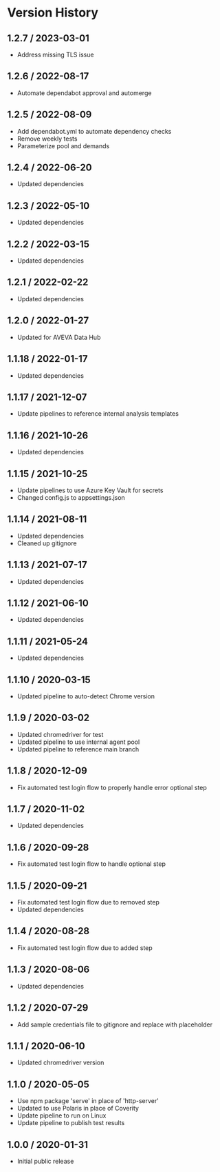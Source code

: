 # Version History

## 1.2.7 / 2023-03-01

- Address missing TLS issue

## 1.2.6 / 2022-08-17

- Automate dependabot approval and automerge

## 1.2.5 / 2022-08-09

- Add dependabot.yml to automate dependency checks
- Remove weekly tests
- Parameterize pool and demands

## 1.2.4 / 2022-06-20

- Updated dependencies

## 1.2.3 / 2022-05-10

- Updated dependencies

## 1.2.2 / 2022-03-15

- Updated dependencies

## 1.2.1 / 2022-02-22

- Updated dependencies

## 1.2.0 / 2022-01-27

- Updated for AVEVA Data Hub

## 1.1.18 / 2022-01-17

- Updated dependencies

## 1.1.17 / 2021-12-07

- Update pipelines to reference internal analysis templates

## 1.1.16 / 2021-10-26

- Updated dependencies

## 1.1.15 / 2021-10-25

- Update pipelines to use Azure Key Vault for secrets
- Changed config.js to appsettings.json

## 1.1.14 / 2021-08-11

- Updated dependencies
- Cleaned up gitignore

## 1.1.13 / 2021-07-17

- Updated dependencies

## 1.1.12 / 2021-06-10

- Updated dependencies

## 1.1.11 / 2021-05-24

- Updated dependencies

## 1.1.10 / 2020-03-15

- Updated pipeline to auto-detect Chrome version

## 1.1.9 / 2020-03-02

- Updated chromedriver for test
- Updated pipeline to use internal agent pool
- Updated pipeline to reference main branch

## 1.1.8 / 2020-12-09

- Fix automated test login flow to properly handle error optional step

## 1.1.7 / 2020-11-02

- Updated dependencies

## 1.1.6 / 2020-09-28

- Fix automated test login flow to handle optional step

## 1.1.5 / 2020-09-21

- Fix automated test login flow due to removed step
- Updated dependencies

## 1.1.4 / 2020-08-28

- Fix automated test login flow due to added step

## 1.1.3 / 2020-08-06

- Updated dependencies

## 1.1.2 / 2020-07-29

- Add sample credentials file to gitignore and replace with placeholder

## 1.1.1 / 2020-06-10

- Updated chromedriver version

## 1.1.0 / 2020-05-05

- Use npm package 'serve' in place of 'http-server'
- Updated to use Polaris in place of Coverity
- Update pipeline to run on Linux
- Update pipeline to publish test results

## 1.0.0 / 2020-01-31

- Initial public release
